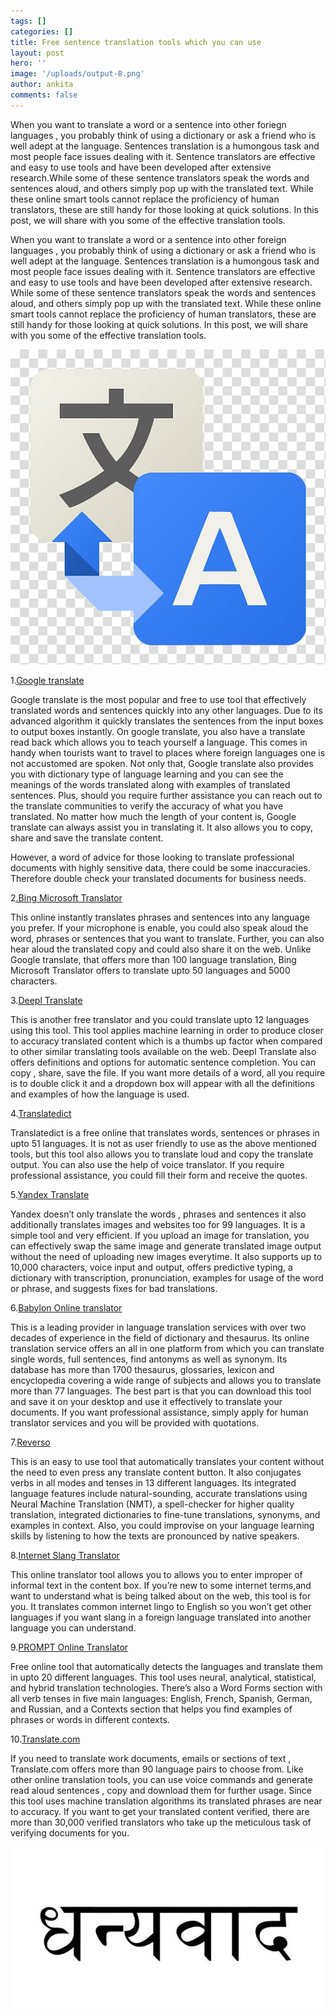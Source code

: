 ```yaml
---
tags: []
categories: []
title: Free sentence translation tools which you can use
layout: post
hero: ''
image: '/uploads/output-8.png'
author: ankita
comments: false
---
```


When you want to translate a word or a sentence into other foriegn languages , you probably think of using a dictionary or ask a friend who is well adept at the language. Sentences translation is a humongous task and most people face issues dealing with it. Sentence translators are effective and easy to use tools and have been developed after extensive research.While some of these sentence translators speak the words and sentences aloud, and others simply pop up with the translated text. While these online smart tools cannot replace the proficiency of human translators, these are still handy for those looking at quick solutions. In this post, we will share with you some of the effective translation tools.

When you want to translate a word or a sentence into other foreign languages , you probably think of using a dictionary or ask a friend who is well adept at the language. Sentences translation is a humongous task and most people face issues dealing with it. Sentence translators are effective and easy to use tools and have been developed after extensive research. While some of these sentence translators speak the words and sentences aloud, and others simply pop up with the translated text. While these online smart tools cannot replace the proficiency of human translators, these are still handy for those looking at quick solutions. In this post, we will share with you some of the effective translation tools.

![](/uploads/translate.jpg)

1\.[Google translate](https://www.google.com/search?q=google+translate&rlz=1C1RLNS_enIN842IN842&oq=Google+translate&aqs=chrome.0.0i131i433i457j0l2j0i433l3j0i131i433j69i64.335j0j4&sourceid=chrome&ie=UTF-8)

Google translate is the most popular and free to use tool that effectively translated words and sentences quickly into any other languages. Due to its advanced algorithm it quickly translates the sentences from the input boxes to output boxes instantly. On google translate, you also have a translate read back which allows you to teach yourself a language. This comes in handy when tourists want to travel to places where foreign languages one is not accustomed are spoken. Not only that, Google translate also provides you with dictionary type of language learning and you can see the meanings of the words translated along with examples of translated sentences. Plus, should you require further assistance you can reach out to the translate communities to verify the accuracy of what you have translated. No matter how much the length of your content is, Google translate can always assist you in translating it. It also allows you to copy, share and save the translate content.

However, a word of advice for those looking to translate professional documents with highly sensitive data, there could be some inaccuracies. Therefore double check your translated documents for business needs.

2[.Bing Microsoft Translator](https://www.bing.com/translator)

This online instantly translates phrases and sentences into any language you prefer. If your microphone is enable, you could also speak aloud the word, phrases or sentences that you want to translate. Further, you can also hear aloud the translated copy and could also share it on the web. Unlike Google translate, that offers more than 100 language translation, Bing Microsoft Translator offers to translate upto 50 languages and 5000 characters.

3\.[Deepl Translate](https://www.deepl.com/en/translator)

This is another free translator and you could translate upto 12 languages using this tool. This tool applies machine learning in order to produce closer to accuracy translated content which is a thumbs up factor when compared to other similar translating tools available on the web. Deepl Translate also offers definitions and options for automatic sentence completion. You can copy , share, save the file. If you want more details of a word, all you require is to double click it and a dropdown box will appear with all the definitions and examples of how the language is used.

4\.[Translatedict](https://www.translatedict.com/)

Translatedict is a free online that translates words, sentences or phrases in upto 51 languages. It is not as user friendly to use as the above mentioned tools, but this tool also allows you to translate loud and copy the translate output. You can also use the help of voice translator. If you require professional assistance, you could fill their form and receive the quotes.

5\.[Yandex Translate](https://translate.yandex.com/)

Yandex doesn’t only translate the words , phrases and sentences it also additionally translates images and websites too for 99 languages. It is a simple tool and very efficient. If you upload an image for translation, you can effectively swap the same image and generate translated image output without the need of uploading new images everytime. It also supports up to 10,000 characters, voice input and output, offers predictive typing, a dictionary with transcription, pronunciation, examples for usage of the word or phrase, and suggests fixes for bad translations.

6\.[Babylon Online translator](https://translation.babylon-software.com/)

This is a leading provider in language translation services with over two decades of experience in the field of dictionary and thesaurus. Its online translation service offers an all in one platform from which you can translate single words, full sentences, find antonyms as well as synonym. Its database has more than 1700 thesaurus, glossaries, lexicon and encyclopedia covering a wide range of subjects and allows you to translate more than 77 languages. The best part is that you can download this tool and save it on your desktop and use it effectively to translate your documents. If you want professional assistance, simply apply for human translator services and you will be provided with quotations.

7\.[Reverso](https://www.reverso.net/text_translation.aspx?lang=EN)

This is an easy to use tool that automatically translates your content without the need to even press any translate content button. It also conjugates verbs in all modes and tenses in 13 different languages. Its integrated language features include natural-sounding, accurate translations using Neural Machine Translation (NMT), a spell-checker for higher quality translation, integrated dictionaries to fine-tune translations, synonyms, and examples in context. Also, you could improvise on your language learning skills by listening to how the texts are pronounced by native speakers.

8\.[Internet Slang Translator](https://www.noslang.com/)

This online translator tool allows you to allows you to enter improper of informal text in the content box. If you’re new to some internet terms,and want to understand what is being talked about on the web, this tool is for you. It translates common internet lingo to English so you won’t get other languages if you want slang in a foreign language translated into another language you can understand.

9\.[PROMPT Online Translator](https://www.online-translator.com/)

Free online tool that automatically detects the languages and translate them in upto 20 different languages. This tool uses neural, analytical, statistical, and hybrid translation technologies. There’s also a Word Forms section with all verb tenses in five main languages: English, French, Spanish, German, and Russian, and a Contexts section that helps you find examples of phrases or words in different contexts.

10\.[Translate.com](https://www.translate.com/)

If you need to translate work documents, emails or sections of text , Translate.com offers more than 90 language pairs to choose from. Like other online translation tools, you can use voice commands and generate read aloud sentences , copy and download them for further usage. Since this tool uses machine translation algorithms its translated phrases are near to accuracy. If you want to get your translated content verified, there are more than 30,000 verified translators who take up the meticulous task of verifying documents for you.

![](/uploads/dhanyawad.jpg)
